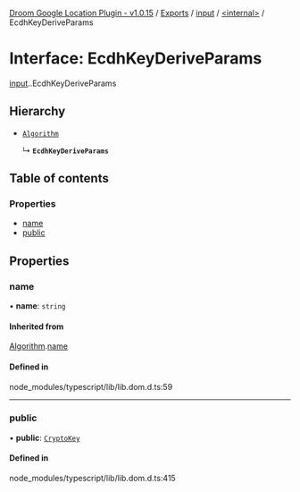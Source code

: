 [Droom Google Location Plugin - v1.0.15](../README.md) / [Exports](../modules.md) / [input](../modules/input.md) / [<internal\>](../modules/input._internal_.md) / EcdhKeyDeriveParams

# Interface: EcdhKeyDeriveParams

[input](../modules/input.md).[<internal>](../modules/input._internal_.md).EcdhKeyDeriveParams

## Hierarchy

- [`Algorithm`](input._internal_.Algorithm.md)

  ↳ **`EcdhKeyDeriveParams`**

## Table of contents

### Properties

- [name](input._internal_.EcdhKeyDeriveParams.md#name)
- [public](input._internal_.EcdhKeyDeriveParams.md#public)

## Properties

### name

• **name**: `string`

#### Inherited from

[Algorithm](input._internal_.Algorithm.md).[name](input._internal_.Algorithm.md#name)

#### Defined in

node_modules/typescript/lib/lib.dom.d.ts:59

___

### public

• **public**: [`CryptoKey`](../modules/input._internal_.md#cryptokey)

#### Defined in

node_modules/typescript/lib/lib.dom.d.ts:415
